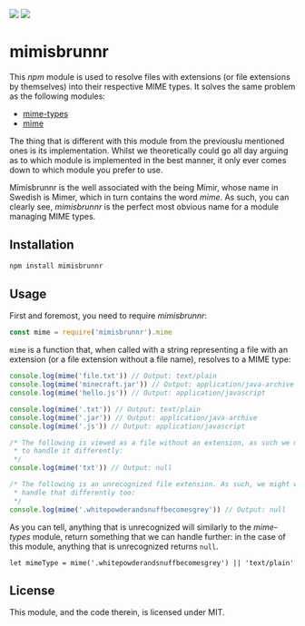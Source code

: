 <p align="left">
<a href="https://travis-ci.org/Tabaci/mimisbrunnr"><img src="https://travis-ci.org/Tabaci/mimisbrunnr.svg?branch=master"></a>
<a href="https://codecov.io/gh/Tabaci/mimisbrunnr"><img src="https://codecov.io/gh/Tabaci/mimisbrunnr/branch/master/graph/badge.svg" /></a>
</p>

# mimisbrunnr

This *npm* module is used to resolve files with extensions (or file extensions 
by themselves) into their respective MIME types. It solves the same problem as 
the following modules: 

* [mime-types](https://www.npmjs.com/package/mime-types)
* [mime](https://www.npmjs.com/package/mime)

The thing that is different with this module from the previouslu mentioned ones 
is its implementation. Whilst we theoretically could go all day arguing as to 
which module is implemented in the best manner, it only ever comes down to which 
module you prefer to use.

Mímisbrunnr is the well associated with the being Mímir, whose name in Swedish 
is Mimer, which in turn contains the word *mime*. As such, you can clearly see, 
*mimisbrunnr* is the perfect most obvious name for a module managing MIME types.

## Installation

```javascript
npm install mimisbrunnr
```

## Usage

First and foremost, you need to require *mimisbrunnr*:

```javascript
const mime = require('mimisbrunnr').mime
```

`mime` is a function that, when called with a string representing a file with an 
extension (or a file extension without a file name), resolves to a MIME type:

```javascript
console.log(mime('file.txt')) // Output: text/plain
console.log(mime('minecraft.jar')) // Output: application/java-archive
console.log(mime('hello.js')) // Output: application/javascript

console.log(mime('.txt')) // Output: text/plain
console.log(mime('.jar')) // Output: application/java-archive
console.log(mime('.js')) // Output: application/javascript

/* The following is viewed as a file without an extension, as such we might wish 
 * to handle it differently:
 */
console.log(mime('txt')) // Output: null

/* The following is an unrecognized file extension. As such, we might wish to 
 * handle that differently too:
 */
console.log(mime('.whitepowderandsnuffbecomesgrey')) // Output: null
```

As you can tell, anything that is unrecognized will similarly to the 
*mime-types* module, return something that we can handle further: in the case of 
this module, anything that is unrecognized returns `null`.

```
let mimeType = mime('.whitepowderandsnuffbecomesgrey') || 'text/plain'
```

## License

This module, and the code therein, is licensed under MIT.
